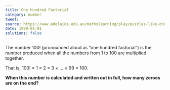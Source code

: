 ```yaml
---
title: One Hundred Factorial
category: number
tweet: 
source: https://www.adelaide.edu.au/mathslearning/play/puzzles-like-one-hundred-factorial.pdf
date: 1999-01-01
solutions: false
---
```

The number 100! (pronounced aloud as “one hundred factorial”) is the number produced when all the numbers from 1 to 100 are multiplied together.

That is, 100! = 1 × 2 × 3 × … × 99 × 100.

**When this number is calculated and written out in full, how many zeroes are on the end?**